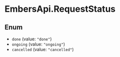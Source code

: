 # EmbersApi.RequestStatus

## Enum

* `done` (value: `"done"`)
* `ongoing` (value: `"ongoing"`)
* `cancelled` (value: `"cancelled"`)
